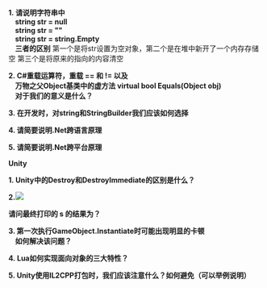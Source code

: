 **1. 请说明字符串中  
    string str = null  
    string str = ""  
    string str = string.Empty  
    三者的区别**
第一个是将str设置为空对象，第二个是在堆中新开了一个内存存储空
第三个是将原来的指向的内容清空


**2. C#重载运算符，重载 == 和 != 以及   
    万物之父Object基类中的虚方法 virtual bool Equals(Object obj)  
    对于我们的意义是什么？**



**3. 在开发时，对string和StringBuilder我们应该如何选择**


**4. 请简要说明.Net跨语言原理**



**5. 请简要说明.Net跨平台原理**



**Unity**

**1. Unity中的Destroy和DestroyImmediate的区别是什么？**

**2.**![](https://scf1a0b4c9d9e6od-sb-qn.qiqiuyun.net/files/course/2024/10-20/101110e61e19509007.png)

**请问最终打印的 s 的结果为？**

**3. 第一次执行GameObject.Instantiate时可能出现明显的卡顿  
    如何解决该问题？**

**4. Lua如何实现面向对象的三大特性？**

**5. Unity使用IL2CPP打包时，我们应该注意什么？如何避免（可以举例说明）**